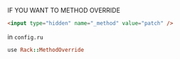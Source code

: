 
IF YOU WANT TO METHOD OVERRIDE

```html
<input type="hidden" name="_method" value="patch" />
```

in `config.ru`
```ruby
use Rack::MethodOverride
```
